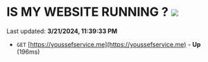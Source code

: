 # IS MY WEBSITE RUNNING ? [![](https://img.shields.io/static/v1?label=Sponsor&message=%E2%9D%A4&logo=GitHub&color=%23fe8e86)](https://github.com/sponsors/<username>)

Last updated: **3/21/2024, 11:39:33 PM**

- `GET` [https://youssefservice.me](https://youssefservice.me) - **Up** (196ms)
